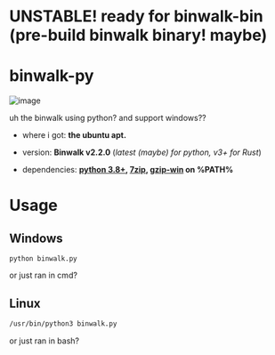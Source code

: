 # UNSTABLE! ready for binwalk-bin (pre-build binwalk binary! maybe)
# binwalk-py
![image](https://github.com/user-attachments/assets/1606f51f-5615-4d95-8c51-77cbdd79675f)

uh the binwalk using python? and support windows??

* where i got: **the ubuntu apt.**

* version: **Binwalk v2.2.0** (*latest (maybe) for python, v3+ for Rust*)

* dependencies: **[python 3.8+](<https://www.python.org>), [7zip](<https://www.7-zip.org>), [gzip-win](<https://gnuwin32.sourceforge.net/packages/gzip.htm>) on %PATH%**
  
# Usage
## Windows
```batch
python binwalk.py
```
or just ran  in cmd?
## Linux
```bash
/usr/bin/python3 binwalk.py
```
or just ran in bash? 
